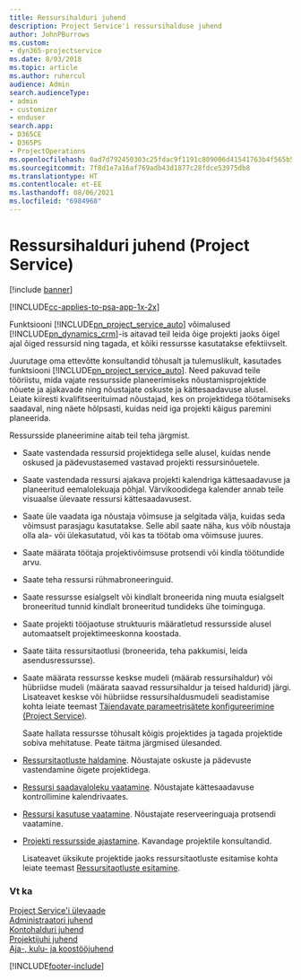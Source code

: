 ```yaml
---
title: Ressursihalduri juhend
description: Project Service'i ressursihalduse juhend
author: JohnPBurrows
ms.custom:
- dyn365-projectservice
ms.date: 8/03/2018
ms.topic: article
ms.author: ruhercul
audience: Admin
search.audienceType:
- admin
- customizer
- enduser
search.app:
- D365CE
- D365PS
- ProjectOperations
ms.openlocfilehash: 0ad7d792450303c25fdac9f1191c809006d41541763b4f565b55abfa6da58a0a
ms.sourcegitcommit: 7f8d1e7a16af769adb43d1877c28fdce53975db8
ms.translationtype: HT
ms.contentlocale: et-EE
ms.lasthandoff: 08/06/2021
ms.locfileid: "6984968"
---
```

# <a name="resource-manager-guide-project-service"></a>Ressursihalduri juhend (Project Service)

[!include [banner](../includes/psa-now-project-operations.md)]

[!INCLUDE[cc-applies-to-psa-app-1x-2x](../includes/cc-applies-to-psa-app-1x-2x.md)]

Funktsiooni [!INCLUDE[pn_project_service_auto](../includes/pn-project-service-auto.md)] võimalused [!INCLUDE[pn_dynamics_crm](../includes/pn-dynamics-crm.md)]-is aitavad teil leida õige projekti jaoks õigel ajal õiged ressursid ning tagada, et kõiki ressursse kasutatakse efektiivselt.  
  
 Juurutage oma ettevõtte konsultandid tõhusalt ja tulemuslikult, kasutades funktsiooni [!INCLUDE[pn_project_service_auto](../includes/pn-project-service-auto.md)]. Need pakuvad teile tööriistu, mida vajate ressursside planeerimiseks nõustamisprojektide nõuete ja ajakavade ning nõustajate oskuste ja kättesaadavuse alusel. Leiate kiiresti kvalifitseerituimad nõustajad, kes on projektidega töötamiseks saadaval, ning näete hõlpsasti, kuidas neid iga projekti käigus paremini planeerida.  
  
 Ressursside planeerimine aitab teil teha järgmist.  
  
- Saate vastendada ressursid projektidega selle alusel, kuidas nende oskused ja pädevustasemed vastavad projekti ressursinõuetele.  
  
- Saate vastendada ressursi ajakava projekti kalendriga kättesaadavuse ja planeeritud eemalolekuaja põhjal. Värvikoodidega kalender annab teile visuaalse ülevaate ressursi kättesaadavusest.  
  
- Saate üle vaadata iga nõustaja võimsuse ja selgitada välja, kuidas seda võimsust parasjagu kasutatakse. Selle abil saate näha, kus võib nõustaja olla ala- või ülekasutatud, või kas ta töötab oma võimsuse juures.  
  
- Saate määrata töötaja projektivõimsuse protsendi või kindla töötundide arvu.  
  
- Saate teha ressursi rühmabroneeringuid.  
  
- Saate ressursse esialgselt või kindlalt broneerida ning muuta esialgselt broneeritud tunnid kindlalt broneeritud tundideks ühe toiminguga.  
  
- Saate projekti tööjaotuse struktuuris määratletud ressursside alusel automaatselt projektimeeskonna koostada.  
  
- Saate täita ressursitaotlusi (broneerida, teha pakkumisi, leida asendusressursse).  
  
- Saate määrata ressursse keskse mudeli (määrab ressursihaldur) või hübriidse mudeli (määrata saavad ressursihaldur ja teised haldurid) järgi. Lisateavet keskse või hübriidse ressursihaldusmudeli seadistamise kohta leiate teemast [Täiendavate parameetrisätete konfigureerimine (Project Service)](../psa/configure-additional-parameters-settings.md).  
  
  Saate hallata ressursse tõhusalt kõigis projektides ja tagada projektide sobiva mehitatuse. Peate täitma järgmised ülesanded.  
  
- [Ressursitaotluste haldamine](../psa/manage-resource-requests.md). Nõustajate oskuste ja pädevuste vastendamine õigete projektidega.  
  
- [Ressursi saadavaloleku vaatamine](../psa/view-resource-availability.md). Nõustajate kättesaadavuse kontrollimine kalendrivaates.  
  
- [Ressursi kasutuse vaatamine](../psa/view-resource-utilization.md). Nõustajate reserveeringuaja protsendi vaatamine.  
  
- [Projekti ressursside ajastamine](../psa/schedule-resources-project.md). Kavandage projektile konsultandid.  
  
  Lisateavet üksikute projektide jaoks ressursitaotluste esitamise kohta leiate teemast [Ressursitaotluste esitamine](../psa/submit-resource-requests.md).  
  
### <a name="see-also"></a>Vt ka  
 [Project Service'i ülevaade](../psa/overview.md)   
 [Administraatori juhend](../psa/admin-guide.md)   
 [Kontohalduri juhend](../psa/account-manager-guide.md)   
 [Projektijuhi juhend](../psa/project-manager-guide.md)   
 [Aja-, kulu- ja koostööjuhend](../psa/time-expense-collaboration-guide.md)


[!INCLUDE[footer-include](../includes/footer-banner.md)]
